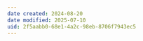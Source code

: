 ```yaml
---
date created: 2024-08-20
date modified: 2025-07-10
uid: 2f5aabb0-68e1-4a2c-98eb-8706f7943ec5
---
```

